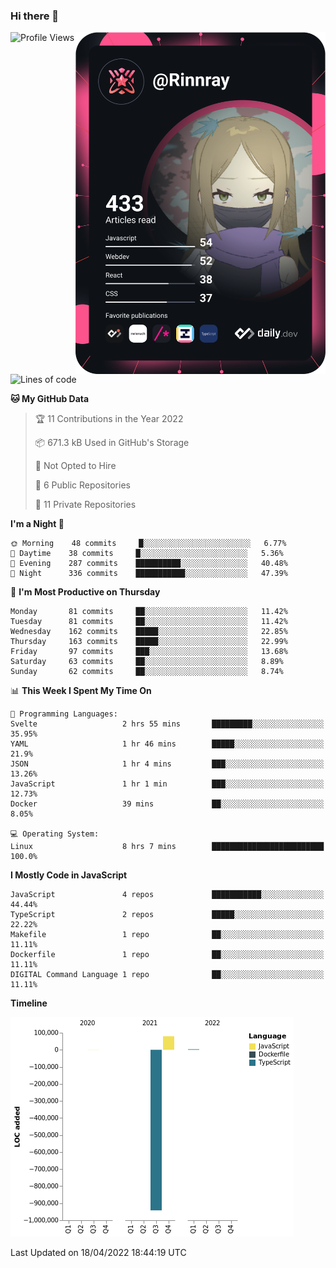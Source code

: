 ### Hi there 👋

<div align="left">
 <a href="https://app.daily.dev/Rinnray">
   <img 
        align="right"
        src="https://github.com/Rinnray/Rinnray/blob/main/devcard.svg" 
        width="400" 
        alt="Rinnray's Dev Card"/>
 </a>
</div>




<!--START_SECTION:waka-->
![Profile Views](http://img.shields.io/badge/Profile%20Views-0-blue)

![Lines of code](https://img.shields.io/badge/From%20Hello%20World%20I%27ve%20Written--860%20Thousand%20lines%20of%20code-blue)

**🐱 My GitHub Data** 

> 🏆 11 Contributions in the Year 2022
 > 
> 📦 671.3 kB Used in GitHub's Storage 
 > 
> 🚫 Not Opted to Hire
 > 
> 📜 6 Public Repositories 
 > 
> 🔑 11 Private Repositories  
 > 
**I'm a Night 🦉** 

```text
🌞 Morning    48 commits     █░░░░░░░░░░░░░░░░░░░░░░░░   6.77% 
🌆 Daytime    38 commits     █░░░░░░░░░░░░░░░░░░░░░░░░   5.36% 
🌃 Evening    287 commits    ██████████░░░░░░░░░░░░░░░   40.48% 
🌙 Night      336 commits    ███████████░░░░░░░░░░░░░░   47.39%

```
📅 **I'm Most Productive on Thursday** 

```text
Monday       81 commits     ██░░░░░░░░░░░░░░░░░░░░░░░   11.42% 
Tuesday      81 commits     ██░░░░░░░░░░░░░░░░░░░░░░░   11.42% 
Wednesday    162 commits    █████░░░░░░░░░░░░░░░░░░░░   22.85% 
Thursday     163 commits    █████░░░░░░░░░░░░░░░░░░░░   22.99% 
Friday       97 commits     ███░░░░░░░░░░░░░░░░░░░░░░   13.68% 
Saturday     63 commits     ██░░░░░░░░░░░░░░░░░░░░░░░   8.89% 
Sunday       62 commits     ██░░░░░░░░░░░░░░░░░░░░░░░   8.74%

```


📊 **This Week I Spent My Time On** 

```text
💬 Programming Languages: 
Svelte                   2 hrs 55 mins       █████████░░░░░░░░░░░░░░░░   35.95% 
YAML                     1 hr 46 mins        █████░░░░░░░░░░░░░░░░░░░░   21.9% 
JSON                     1 hr 4 mins         ███░░░░░░░░░░░░░░░░░░░░░░   13.26% 
JavaScript               1 hr 1 min          ███░░░░░░░░░░░░░░░░░░░░░░   12.73% 
Docker                   39 mins             ██░░░░░░░░░░░░░░░░░░░░░░░   8.05%

💻 Operating System: 
Linux                    8 hrs 7 mins        █████████████████████████   100.0%

```

**I Mostly Code in JavaScript** 

```text
JavaScript               4 repos             ███████████░░░░░░░░░░░░░░   44.44% 
TypeScript               2 repos             █████░░░░░░░░░░░░░░░░░░░░   22.22% 
Makefile                 1 repo              ██░░░░░░░░░░░░░░░░░░░░░░░   11.11% 
Dockerfile               1 repo              ██░░░░░░░░░░░░░░░░░░░░░░░   11.11% 
DIGITAL Command Language 1 repo              ██░░░░░░░░░░░░░░░░░░░░░░░   11.11%

```


**Timeline**

![Chart not found](https://raw.githubusercontent.com/Rinnray/Rinnray/main/charts/bar_graph.png) 


 Last Updated on 18/04/2022 18:44:19 UTC
<!--END_SECTION:waka-->


<!--
**Rinnray/Rinnray** is a ✨ _special_ ✨ repository because its `README.md` (this file) appears on your GitHub profile.

Here are some ideas to get you started:

- 🔭 I’m currently working on ...
- 🌱 I’m currently learning ...
- 👯 I’m looking to collaborate on ...
- 🤔 I’m looking for help with ...
- 💬 Ask me about ...
- 📫 How to reach me: ...
- 😄 Pronouns: ...
- ⚡ Fun fact: ...
-->
